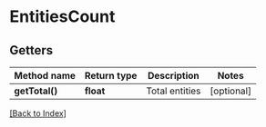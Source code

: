 # EntitiesCount

## Getters

Method name | Return type | Description | Notes
------------ | ------------- | ------------- | -------------
**getTotal()** | **float** | Total entities | [optional]

[[Back to Index]](../index.md)
